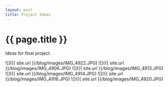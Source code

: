 ```yaml
---
layout: post
title: Project Ideas
---
```


{{ page.title }}
================

<p class="meta">

Ideas for final project. 

![]({{ site.url }}/blog/images/IMG_4922.JPG)
![]({{ site.url }}/blog/images/IMG_4906.JPG)
![]({{ site.url }}/blog/images/IMG_4913.JPG)
![]({{ site.url }}/blog/images/IMG_4914.JPG)
![]({{ site.url }}/blog/images/IMG_4916.JPG)
![]({{ site.url }}/blog/images/IMG_4920.JPG)
